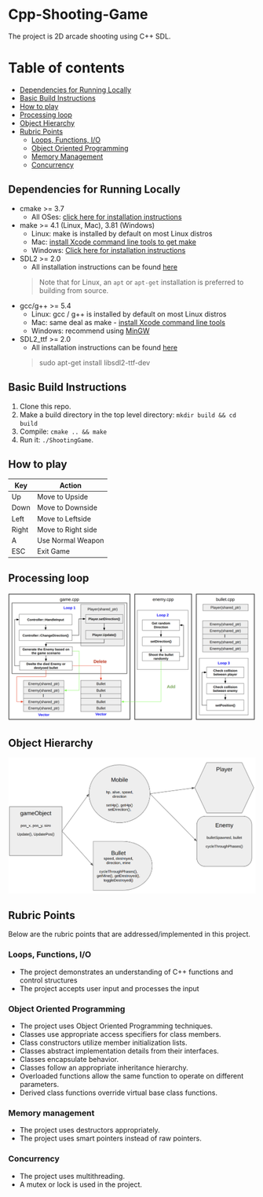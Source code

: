 # Cpp-Shooting-Game
The project is 2D arcade shooting using C++ SDL. 

Table of contents
=================
<!--ts-->
   * [Dependencies for Running Locally](#dependencies-for-running-locally)
   * [Basic Build Instructions](#basic-build-instructions)
   * [How to play](#how-to-play)
   * [Processing loop](#processing-loop)
   * [Object Hierarchy](#object-hierarchy)
   * [Rubric Points](#rubric-points)
      * [Loops, Functions, I/O](#loops-functions-io)
      * [Object Oriented Programming](#object-oriented-programming)
      * [Memory Management](#memory-management)
      * [Concurrency](#concurrency)
<!--te-->

## Dependencies for Running Locally
* cmake >= 3.7
  * All OSes: [click here for installation instructions](https://cmake.org/install/)
* make >= 4.1 (Linux, Mac), 3.81 (Windows)
  * Linux: make is installed by default on most Linux distros
  * Mac: [install Xcode command line tools to get make](https://developer.apple.com/xcode/features/)
  * Windows: [Click here for installation instructions](http://gnuwin32.sourceforge.net/packages/make.htm)
* SDL2 >= 2.0
  * All installation instructions can be found [here](https://wiki.libsdl.org/Installation)
  >Note that for Linux, an `apt` or `apt-get` installation is preferred to building from source. 
* gcc/g++ >= 5.4
  * Linux: gcc / g++ is installed by default on most Linux distros
  * Mac: same deal as make - [install Xcode command line tools](https://developer.apple.com/xcode/features/)
  * Windows: recommend using [MinGW](http://www.mingw.org/)
* SDL2_ttf >= 2.0
  * All installation instructions can be found [here](https://wiki.libsdl.org/SDL2_ttf)
  > sudo apt-get install libsdl2-ttf-dev

## Basic Build Instructions
1. Clone this repo.
2. Make a build directory in the top level directory: `mkdir build && cd build`
3. Compile: `cmake .. && make`
4. Run it: `./ShootingGame`.

## How to play
| Key  | Action |
| ------------- | ------------- |
| Up  | Move to Upside  |
| Down  | Move to Downside  |
| Left  | Move to Leftside  |
| Right  | Move to Right side  |
| A  | Use Normal Weapon  |
| ESC  | Exit Game  |

## Processing loop
<img src="images/ProcessingLoop.png" width="700">

## Object Hierarchy
<img src="images/ObjectHierarchy.png" width="700">

## Rubric Points
Below are the rubric points that are addressed/implemented in this project.

### Loops, Functions, I/O
* The project demonstrates an understanding of C++ functions and control structures
* The project accepts user input and processes the input

### Object Oriented Programming
* The project uses Object Oriented Programming techniques.
* Classes use appropriate access specifiers for class members.
* Class constructors utilize member initialization lists.
* Classes abstract implementation details from their interfaces.
* Classes encapsulate behavior.
* Classes follow an appropriate inheritance hierarchy.
* Overloaded functions allow the same function to operate on different parameters.
* Derived class functions override virtual base class functions.

### Memory management
* The project uses destructors appropriately.
* The project uses smart pointers instead of raw pointers.

### Concurrency
* The project uses multithreading.
* A mutex or lock is used in the project.
